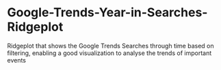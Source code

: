 # Google-Trends-Year-in-Searches-Ridgeplot
Ridgeplot that shows the Google Trends Searches through time based on filtering, enabling a good visualization to analyse the trends of important events
